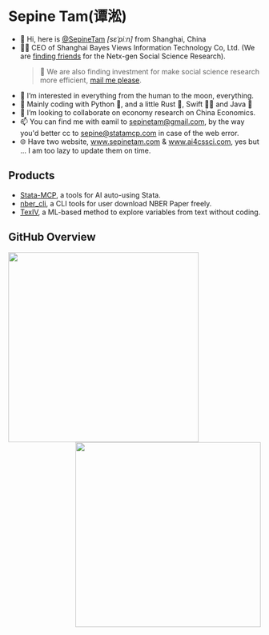 # Sepine Tam(谭淞)
- 👋 Hi, here is [@SepineTam](https://github.com/sepinetam) *[sɛˈpiːn]* from Shanghai, China
- 🧑‍💼 CEO of Shanghai Bayes Views Information Technology Co, Ltd. (We are [finding friends](https://team.statamcp.com/) for the Netx-gen Social Science Research).
  > 🥺 We are also finding investment for make social science research more efficient, [mail me please](mailto:sepinetam@gmail.com).
- 👀 I’m interested in everything from the human to the moon, everything.
- 🌱 Mainly coding with Python 🐍, and a little Rust 🦀, Swift 🐦‍🔥 and Java 🫘
- 💞️ I’m looking to collaborate on economy research on China Economics.
- 📫 You can find me with eamil to [sepinetam@gmail.com](mailto:sepinetam@gmail.com), by the way you'd better cc to sepine@statamcp.com in case of the web error.
- 🌐 Have two website, www.sepinetam.com & www.ai4cssci.com, yes but ... I am too lazy to update them on time.

## Products
- [Stata-MCP](https://github.com/sepinetam/stata-mcp), a tools for AI auto-using Stata.
- [nber_cli](https://github.com/sepinetam/nber_cli), a CLI tools for user download NBER Paper freely.
- [TexIV](https://github.com/sepinetam/texiv), a ML-based method to explore variables from text without coding.

## GitHub Overview
<img align="left" src='https://github-readme-stats.vercel.app/api?username=sepinetam&count_private=true&include_all_commits=true&theme=graywhite&show_icons=true&hide_title=true' width="380px" />
<img align="right" src='https://github-readme-stats.vercel.app/api/top-langs/?username=sepinetam&count_private=true&include_all_commits=true&layout=compact&hide=c,cpp,jinja,fortran,html,javascript,typescript,astro,jupyter%20notebook,css,stylus,svelte,less' width="370px" />
